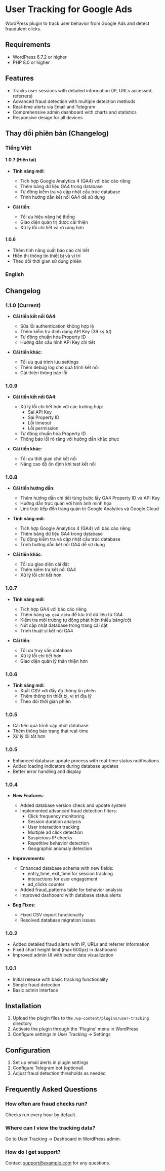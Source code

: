 # User Tracking for Google Ads

WordPress plugin to track user behavior from Google Ads and detect fraudulent clicks.

## Requirements
- WordPress 6.7.2 or higher
- PHP 8.0 or higher

## Features

- Tracks user sessions with detailed information (IP, URLs accessed, referrers)
- Advanced fraud detection with multiple detection methods
- Real-time alerts via Email and Telegram
- Comprehensive admin dashboard with charts and statistics
- Responsive design for all devices

## Thay đổi phiên bản (Changelog)

### Tiếng Việt

#### 1.0.7 (Hiện tại)
- **Tính năng mới**:
  - Tích hợp Google Analytics 4 (GA4) với báo cáo riêng
  - Thêm bảng dữ liệu GA4 trong database
  - Tự động kiểm tra và cập nhật cấu trúc database
  - Trình hướng dẫn kết nối GA4 dễ sử dụng

- **Cải tiến**:
  - Tối ưu hiệu năng hệ thống
  - Giao diện quản trị được cải thiện
  - Xử lý lỗi chi tiết và rõ ràng hơn

#### 1.0.6
- Thêm tính năng xuất báo cáo chi tiết
- Hiển thị thông tin thiết bị và vị trí
- Theo dõi thời gian sử dụng phiên

### English

## Changelog

### 1.1.0 (Current)
- **Cải tiến kết nối GA4**:
  - Sửa lỗi authentication không hợp lệ
  - Thêm kiểm tra định dạng API Key (39 ký tự)
  - Tự động chuẩn hóa Property ID
  - Hướng dẫn cấu hình API Key chi tiết

- **Cải tiến khác**:
  - Tối ưu quá trình lưu settings
  - Thêm debug log cho quá trình kết nối
  - Cải thiện thông báo lỗi

### 1.0.9
- **Cải tiến kết nối GA4**:
  - Xử lý lỗi chi tiết hơn với các trường hợp:
    * Sai API Key
    * Sai Property ID  
    * Lỗi timeout
    * Lỗi permission
  - Tự động chuẩn hóa Property ID
  - Thông báo lỗi rõ ràng với hướng dẫn khắc phục

- **Cải tiến khác**:
  - Tối ưu thời gian chờ kết nối
  - Nâng cao độ ổn định khi test kết nối

### 1.0.8
- **Cải tiến hướng dẫn**:
  - Thêm hướng dẫn chi tiết từng bước lấy GA4 Property ID và API Key
  - Hướng dẫn trực quan với hình ảnh minh họa
  - Link trực tiếp đến trang quản trị Google Analytics và Google Cloud

- **Tính năng mới**:
  - Tích hợp Google Analytics 4 (GA4) với báo cáo riêng
  - Thêm bảng dữ liệu GA4 trong database
  - Tự động kiểm tra và cập nhật cấu trúc database
  - Trình hướng dẫn kết nối GA4 dễ sử dụng

- **Cải tiến khác**:
  - Tối ưu giao diện cài đặt
  - Thêm kiểm tra kết nối GA4
  - Xử lý lỗi chi tiết hơn

### 1.0.7
- **Tính năng mới**:
  - Tích hợp GA4 với báo cáo riêng
  - Thêm bảng `wp_ga4_data` để lưu trữ dữ liệu từ GA4
  - Kiểm tra môi trường tự động phát hiện thiếu bảng/cột
  - Nút cập nhật database trong trang cài đặt
  - Trình thuật sĩ kết nối GA4

- **Cải tiến**:
  - Tối ưu truy vấn database
  - Xử lý lỗi chi tiết hơn
  - Giao diện quản lý thân thiện hơn

### 1.0.6
- **Tính năng mới**:
  - Xuất CSV với đầy đủ thông tin phiên
  - Thêm thông tin thiết bị, vị trí địa lý
  - Theo dõi thời gian phiên

### 1.0.5
- Cải tiến quá trình cập nhật database
- Thêm thông báo trạng thái real-time
- Xử lý lỗi tốt hơn

### 1.0.5
- Enhanced database update process with real-time status notifications
- Added loading indicators during database updates
- Better error handling and display

### 1.0.4
- **New Features**:
  - Added database version check and update system
  - Implemented advanced fraud detection filters:
    * Click frequency monitoring
    * Session duration analysis
    * User interaction tracking
    * Multiple ad click detection
    * Suspicious IP checks
    * Repetitive behavior detection
    * Geographic anomaly detection

- **Improvements**:
  - Enhanced database schema with new fields:
    * entry_time, exit_time for session tracking
    * interactions for user engagement
    * ad_clicks counter
  - Added fraud_patterns table for behavior analysis
  - Improved dashboard with database status alerts

- **Bug Fixes**:
  - Fixed CSV export functionality
  - Resolved database migration issues

### 1.0.2
- Added detailed fraud alerts with IP, URLs and referrer information
- Fixed chart height limit (max 600px) in dashboard
- Improved admin UI with better data visualization

### 1.0.1
- Initial release with basic tracking functionality
- Simple fraud detection
- Basic admin interface

## Installation

1. Upload the plugin files to the `/wp-content/plugins/user-tracking` directory
2. Activate the plugin through the 'Plugins' menu in WordPress
3. Configure settings in User Tracking → Settings

## Configuration

1. Set up email alerts in plugin settings
2. Configure Telegram bot (optional)
3. Adjust fraud detection thresholds as needed

## Frequently Asked Questions

### How often are fraud checks run?
Checks run every hour by default.

### Where can I view the tracking data?
Go to User Tracking → Dashboard in WordPress admin.

### How do I get support?
Contact support@example.com for any questions.